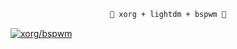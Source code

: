 <div align="center">

```ocaml
🎨 xorg + lightdm + bspwm 🎨
```

</div>

[![xorg/bspwm](https://github.com/zakuciael/dotfiles/assets/42724181/df092700-a62a-4503-aa69-57ed8b35faea)](https://github.com/zakuciael/dotfiles/tree/xorg/bspwm)
